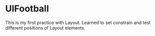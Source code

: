 # UIFootball
This is my first practice with Layout. 
Learned to set constrain and test different positions of Layout elements.
